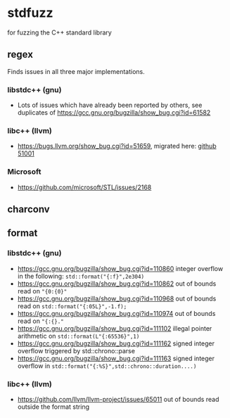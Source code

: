 # stdfuzz
for fuzzing the C++ standard library

## regex
Finds issues in all three major implementations.

### libstdc++ (gnu)
* Lots of issues which have already been reported by others, see duplicates of https://gcc.gnu.org/bugzilla/show_bug.cgi?id=61582

### libc++ (llvm)
* https://bugs.llvm.org/show_bug.cgi?id=51659, migrated here: [github 51001](https://github.com/llvm/llvm-project/issues/51001)

### Microsoft
* https://github.com/microsoft/STL/issues/2168

## charconv


## format
### libstdc++ (gnu)
* https://gcc.gnu.org/bugzilla/show_bug.cgi?id=110860 integer overflow in the following: ```std::format("{:f}",2e304)```
* https://gcc.gnu.org/bugzilla/show_bug.cgi?id=110862 out of bounds read on ```"{0:{0}"```
* https://gcc.gnu.org/bugzilla/show_bug.cgi?id=110968 out of bounds read on ```std::format("{:05L}",-1.f);```
* https://gcc.gnu.org/bugzilla/show_bug.cgi?id=110974 out of bounds read on ```"{:{}."```
* https://gcc.gnu.org/bugzilla/show_bug.cgi?id=111102 illegal pointer arithmetic on ```std::format(L"{:65536}",1)```
* https://gcc.gnu.org/bugzilla/show_bug.cgi?id=111162 signed integer overflow triggered by std::chrono::parse
* https://gcc.gnu.org/bugzilla/show_bug.cgi?id=111163 signed integer overflow in ```std::format("{:%S}",std::chrono::duration....)```
### libc++ (llvm)
* https://github.com/llvm/llvm-project/issues/65011 out of bounds read outside the format string
